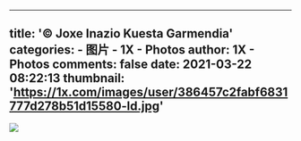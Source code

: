 
---
title: '© Joxe Inazio Kuesta Garmendia'
categories: 
    - 图片
    - 1X - Photos
author: 1X - Photos
comments: false
date: 2021-03-22 08:22:13
thumbnail: 'https://1x.com/images/user/386457c2fabf6831777d278b51d15580-ld.jpg'
---

<div>   
<img src="https://1x.com/images/user/386457c2fabf6831777d278b51d15580-ld.jpg" referrerpolicy="no-referrer">  
</div>
            